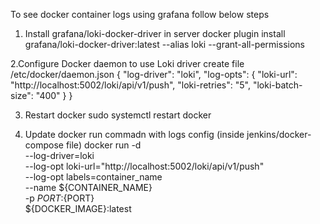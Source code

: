 To see docker container logs  using grafana follow below steps

1. Install grafana/loki-docker-driver in server
   docker plugin install grafana/loki-docker-driver:latest --alias loki --grant-all-permissions

2.Configure Docker daemon to use Loki driver
  create file /etc/docker/daemon.json
  {
  "log-driver": "loki",
  "log-opts": {
    "loki-url": "http://localhost:5002/loki/api/v1/push",
    "loki-retries": "5",
    "loki-batch-size": "400"
   }
  }

3. Restart docker
   sudo systemctl restart docker

4. Update docker run commadn with logs config (inside jenkins/docker-compose file)
    docker run -d \
    --log-driver=loki \
    --log-opt loki-url="http://localhost:5002/loki/api/v1/push" \
    --log-opt labels=container_name \
    --name ${CONTAINER_NAME} \
    -p ${PORT}:${PORT} \
    ${DOCKER_IMAGE}:latest
